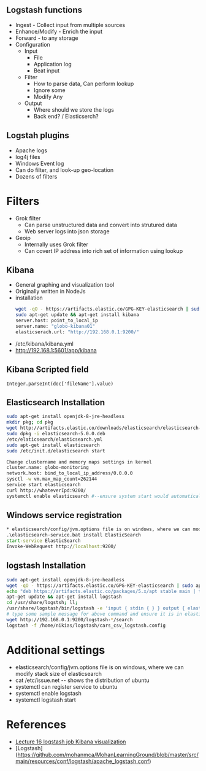 
## Logstash functions
* Ingest - Collect input from multiple sources
* Enhance/Modify - Enrich the input
* Forward - to any storage
* Configuration
  * Input
    * File
    * Application log
    * Beat input
  * Filter
    * How to parse data, Can perform lookup
    * Ignore some
    * Modify Any
  * Output
    * Where should we store the logs
    * Back end? / Elasticserch?

## Logstah plugins
* Apache logs
* log4j files
* Windows Event log
* Can do filter, and look-up geo-location
* Dozens of filters

# Filters
* Grok filter
  * Can parse unstructured data and convert into strutured data
  * Web server logs into json storage
* Geoip
  * Internally uses Grok filter
  * Can covert IP address into rich set of information using lookup

## Kibana
* General graphing and visualization tool
* Originally written in NodeJs
* installation
  ```bash
  wget -qO - https://artifacts.elastic.co/GPG-KEY-elasticsearch | sudo apt-key add -
  sudo apt-get update && apt-get install kibana
  server.host: point_to_local_ip
  server.name: "globo-kibana01"
  elasticserach.url: "http://192.168.0.1:9200/"
  ```
* /etc/kibana/kibana.yml
* http://192.168.1:5601/app/kibana

## Kibana Scripted field
```
Integer.parseInt(doc['fileName'].value)
```

## Elasticsearch Installation
```bash
sudo apt-get install openjdk-8-jre-headless
mkdir pkg; cd pkg
wget http://artifacts.elastic.co/downloads/elasticsearch/elasticsearch-5.0.0.deb
sudo dpkg -i elasticsearch-5.0.0.deb
/etc/elaticsearch/elasticsearch.yml
sudo apt-get install elasticsearch
sudo /etc/init.d/elasticsearch start
```

```bash
Change clustername and memory maps settings in kernel
cluster.name: globo-monitoring
network.host: bind_to_local_ip_address/0.0.0.0
sysctl -w vm.max_map_count=262144
service start elasticsearch
curl http://whateverIpd:9200/
systemctl enable elasticsearch #--ensure system start would automatically start elasticsearch
```

## Windows service registration
```bat
* elasticsearch/config/jvm.options file is on windows, where we can modify stack size of elasticsearch -Xss1m
.\elasticsearch-service.bat install ElasticSearch
start-service ElasticSearch
Invoke-WebRequest http://localhost:9200/
```

## logstash Installation
```bash
sudo apt-get install openjdk-8-jre-headless
wget -qO - https://artifacts.elastic.co/GPG-KEY-elasticsearch | sudo apt-key add -
echo "deb https://artifacts.elastic.co/packages/5.x/apt stable main | tee -a /etc/apt/sources.list.d/elastic-5.x.list"
apt-get update && apt-get install logstash
cd /usr/share/logstsh; ll;
/usr/share/logstash/bin/logstash -e 'input { stdin { } } output { elasticsearch { hosts => ["192.168.0.1:9200"] } }'
# type some sample message for above command and ensure it is in elasticsearch
wget http://192.168.0.1:9200/logstash-*/search
logstash -f /home/nikias/logstash/cars_csv_logstash.config 
```


# Additional settings
* elasticsearch/config/jvm.options file is on windows, where we can modify stack size of elasticsearch
* cat /etc/issue.net -- shows the distribution of ubuntu
* systemctl can register service to ubuntu
* systemctl enable logstash
* systemctl logstash start


# References
* [Lecture 16 logstash job Kibana visualization](https://www.youtube.com/watch?v=imrKm6dV3NQ&t=532s)
* [Logstash] (https://github.com/mohanmca/MohanLearningGround/blob/master/src/main/resources/conf/logstash/apache_logstash.conf)